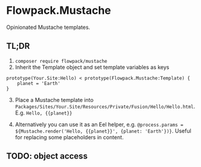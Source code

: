 # Flowpack.Mustache

Opinionated Mustache templates.

## TL;DR

1. `composer require flowpack/mustache`
2. Inherit the Template object and set template variables as keys
```
prototype(Your.Site:Hello) < prototype(Flowpack.Mustache:Template) {
	planet = 'Earth'
}
```
3. Place a Mustache template into `Packages/Sites/Your.Site/Resources/Private/Fusion/Hello/Hello.html`. E.g. `Hello, {{planet}}`

4. Alternatively you can use it as an Eel helper, e.g. `@process.params = ${Mustache.render('Hello, {{planet}}', {planet: 'Earth'})}`. Useful for replacing some placeholders in content.

## TODO: object access
